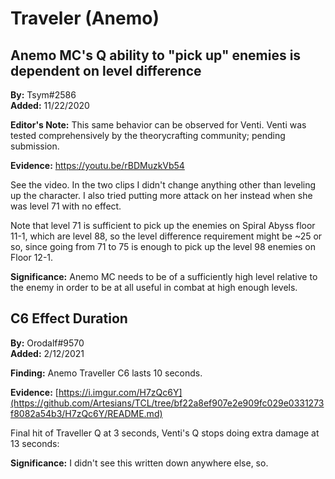 # Traveler \(Anemo\)

## Anemo MC's Q ability to "pick up" enemies is dependent on level difference

**By:** Tsym\#2586  
**Added:** 11/22/2020

**Editor's Note:** This same behavior can be observed for Venti. Venti was tested comprehensively by the theorycrafting community; pending submission.

**Evidence:** [https://youtu.be/rBDMuzkVb54 ](https://youtu.be/rBDMuzkVb54%20)

See the video. In the two clips I didn't change anything other than leveling up the character. I also tried putting more attack on her instead when she was level 71 with no effect.

Note that level 71 is sufficient to pick up the enemies on Spiral Abyss floor 11-1, which are level 88, so the level difference requirement might be ~25 or so, since going from 71 to 75 is enough to pick up the level 98 enemies on Floor 12-1.

**Significance:** Anemo MC needs to be of a sufficiently high level relative to the enemy in order to be at all useful in combat at high enough levels.

## C6 Effect Duration

**By:** Orodalf\#9570  
**Added:** 2/12/2021

**Finding:** Anemo Traveller C6 lasts 10 seconds.

**Evidence:** [https://i.imgur.com/H7zQc6Y](https://github.com/Artesians/TCL/tree/bf22a8ef907e2e909fc029e0331273f8082a54b3/H7zQc6Y/README.md)

Final hit of Traveller Q at 3 seconds, Venti's Q stops doing extra damage at 13 seconds:

**Significance:** I didn't see this written down anywhere else, so.

